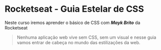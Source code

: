 # Rocketseat - Guia Estelar de CSS

Neste curso iremos aprender o básico de CSS com _**Mayk Brito**_ da Rocketseat

>Nenhuma aplicação web vive sem CSS, sem um visual e nesse guia vamos entrar de cabeça no mundo das estilizações da web.
